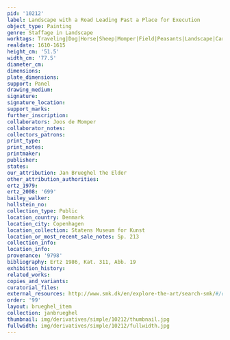 ```yaml
---
pid: '10212'
label: Landscape with a Road Leading Past a Place for Execution
object_type: Painting
genre: Staffage in Landscape
worktags: Traveling|Dog|Horse|Sheep|Momper|Field|Peasants|Landscape|Cart|Wagon
realdate: 1610-1615
height_cm: '51.5'
width_cm: '77.5'
diameter_cm:
dimensions:
plate_dimensions:
support: Panel
drawing_medium:
signature:
signature_location:
support_marks:
further_inscription:
collaborators: Joos de Momper
collaborator_notes:
collectors_patrons:
print_type:
print_notes:
printmaker:
publisher:
states:
our_attribution: Jan Brueghel the Elder
other_attribution_authorities:
ertz_1979:
ertz_2008: '699'
bailey_walker:
hollstein_no:
collection_type: Public
location_country: Denmark
location_city: Copenhagen
location_collection: Statens Museum for Kunst
location_or_most_recent_sale_notes: Sp. 213
collection_info:
location_info:
provenance: '9798'
bibliography: Ertz 1986, Kat. 311, Abb. 19
exhibition_history:
related_works:
copies_and_variants:
curatorial_files:
external_resources: http://www.smk.dk/en/explore-the-art/search-smk/#/detail/KMSsp213
order: '99'
layout: brueghel_item
collection: janbrueghel
thumbnail: img/derivatives/simple/10212/thumbnail.jpg
fullwidth: img/derivatives/simple/10212/fullwidth.jpg
---
```


